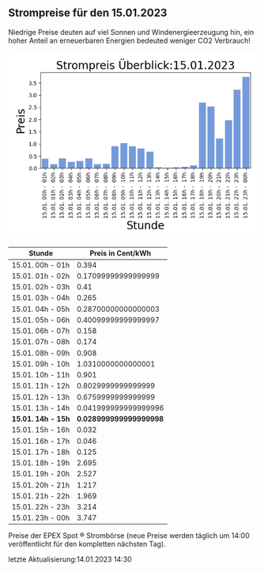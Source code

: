 
## Strompreise für den 15.01.2023

Niedrige Preise deuten auf viel Sonnen und Windenergieerzeugung hin, ein hoher Anteil an erneuerbaren Energien bedeuted weniger CO2 Verbrauch!

![Strompreis übersicht](imgs/strompreis_uebersicht.png)

| Stunde | Preis in Cent/kWh |
|---|---|
| 15.01. 00h -  01h | 0.394 | 
| 15.01. 01h -  02h | 0.17099999999999999 | 
| 15.01. 02h -  03h | 0.41 | 
| 15.01. 03h -  04h | 0.265 | 
| 15.01. 04h -  05h | 0.28700000000000003 | 
| 15.01. 05h -  06h | 0.40099999999999997 | 
| 15.01. 06h -  07h | 0.158 | 
| 15.01. 07h -  08h | 0.174 | 
| 15.01. 08h -  09h | 0.908 | 
| 15.01. 09h -  10h | 1.0310000000000001 | 
| 15.01. 10h -  11h | 0.901 | 
| 15.01. 11h -  12h | 0.8029999999999999 | 
| 15.01. 12h -  13h | 0.6759999999999999 | 
| 15.01. 13h -  14h | 0.041999999999999996 | 
| **15.01. 14h -  15h** | **0.028999999999999998** | 
| 15.01. 15h -  16h | 0.032 | 
| 15.01. 16h -  17h | 0.046 | 
| 15.01. 17h -  18h | 0.125 | 
| 15.01. 18h -  19h | 2.695 | 
| 15.01. 19h -  20h | 2.527 | 
| 15.01. 20h -  21h | 1.217 | 
| 15.01. 21h -  22h | 1.969 | 
| 15.01. 22h -  23h | 3.214 | 
| 15.01. 23h -  00h | 3.747 | 

Preise der EPEX Spot ® Strombörse (neue Preise werden täglich um 14:00 veröffentlicht für den kompletten nächsten Tag).

letzte Aktualisierung:14.01.2023 14:30